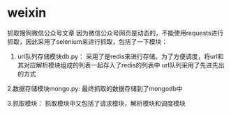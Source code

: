# weixin
抓取搜狗微信公众号文章
因为微信公众号网页是动态的，不能使用requests进行抓取，因此采用了selenium来进行抓取，包括了一下模块：
1. url队列存储模块db.py：
    采用了是redis来进行存储。为了方便调度，将url和其对应解析模块组成的列表一起存入了redis的列表中
    url队列采用了先进先出的方式
    
2.数据存储模块mongo.py:
    最终抓取的数据存储到了mongodb中
    
3.抓取模块：
    抓取模块中又包括了请求模块，解析模块和调度模块
    
